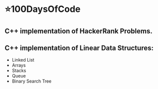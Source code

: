 # :star:100DaysOfCode
## C++ implementation of HackerRank Problems.
## C++ implementation of Linear Data Structures: 
 * Linked List
 * Arrays
 * Stacks
 * Queue
 * Binary Search Tree
